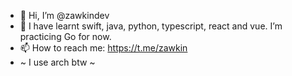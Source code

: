 - 👋 Hi, I’m @zawkindev
- 🌱 I have learnt swift, java, python, typescript, react and vue. I’m practicing Go for now.
- 📫 How to reach me: https://t.me/zawkin
- ~ I use arch btw ~ 

<!---
zawkindev/zawkindev is a ✨ special ✨ repository because its `README.md` (this file) appears on your GitHub profile.
You can click the Preview link to take a look at your changes.
--->
